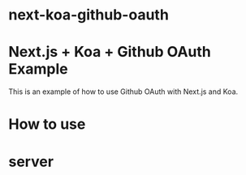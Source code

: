 # next-koa-github-oauth
# Next.js + Koa + Github OAuth Example

This is an example of how to use Github OAuth with Next.js and Koa.


# How to use

# server
